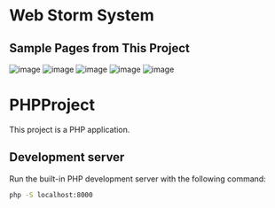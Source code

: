 # Web Storm System
## Sample Pages from This Project

![image](https://github.com/user-attachments/assets/1bff2fae-ca3d-4645-a265-6637f0453144)
![image](https://github.com/user-attachments/assets/9bc9b015-dcc0-4cfb-8748-1c4887fae012)
![image](https://github.com/user-attachments/assets/37cbae6d-dedb-4acf-ac72-29b1ca716de3)
![image](https://github.com/user-attachments/assets/a4d41fbe-49a3-4ed6-9cc7-6bc09a80c4b5)
![image](https://github.com/user-attachments/assets/24b8294f-c505-4209-aca3-b67e5c3ef46b)

# PHPProject

This project is a PHP application.

## Development server

Run the built-in PHP development server with the following command:

```bash
php -S localhost:8000
